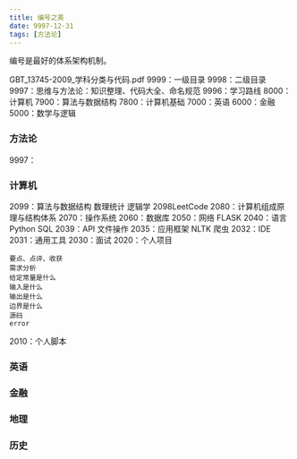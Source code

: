 ```yaml
---
title: 编号之美
date: 9997-12-31  
tags: [方法论]
---
```

编号是最好的体系架构机制。
<!-- more -->
GBT_13745-2009_学科分类与代码.pdf
9999：一级目录
9998：二级目录
9997：思维与方法论：知识整理、代码大全、命名规范
9996：学习路线
8000：计算机
7900：算法与数据结构
7800：计算机基础
7000：英语
6000：金融
5000：数学与逻辑

### 方法论
9997：
### 计算机
2099：算法与数据结构 数理统计 逻辑学 2098LeetCode
2080：计算机组成原理与结构体系
2070：操作系统
2060：数据库
2050：网络 FLASK 
2040：语言 Python SQL 
2039：API 文件操作
2035：应用框架 NLTK 爬虫
2032：IDE
2031：通用工具
2030：面试
2020：个人项目
```
要点、点评、收获
需求分析
给定常量是什么
输入是什么
输出是什么
边界是什么
源码
error
```
2010：个人脚本
### 英语
### 金融
### 地理
### 历史